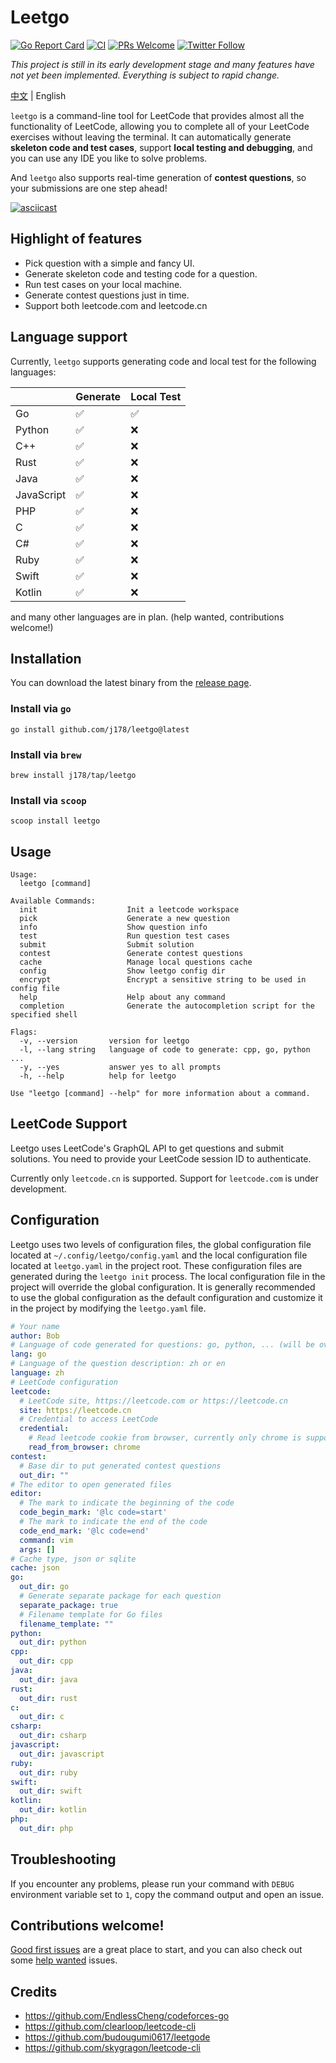 # Leetgo

[![Go Report Card](https://goreportcard.com/badge/github.com/j178/leetgo)](https://goreportcard.com/report/github.com/j178/leetgo)
[![CI](https://github.com/j178/leetgo/actions/workflows/ci.yaml/badge.svg)](https://github.com/j178/leetgo/actions/workflows/ci.yaml)
[![PRs Welcome](https://img.shields.io/badge/PRs-welcome-brightgreen.svg)](https://makeapullrequest.com)
[![Twitter Follow](https://img.shields.io/twitter/follow/niceoe)](https://twitter.com/niceoe)

*This project is still in its early development stage and many features have not yet been implemented. Everything is subject to rapid change.*

[中文](./README_zh.md) | English

`leetgo` is a command-line tool for LeetCode that provides almost all the functionality of LeetCode, 
allowing you to complete all of your LeetCode exercises without leaving the terminal. 
It can automatically generate **skeleton code and test cases**, support **local testing and debugging**, 
and you can use any IDE you like to solve problems. 

And `leetgo` also supports real-time generation of **contest questions**, so your submissions are one step ahead!

[![asciicast](https://asciinema.org/a/0sUG7psmMfgWqzy9rr57hrcnX.svg)](https://asciinema.org/a/0sUG7psmMfgWqzy9rr57hrcnX)


## Highlight of features

- Pick question with a simple and fancy UI.
- Generate skeleton code and testing code for a question.
- Run test cases on your local machine.
- Generate contest questions just in time.
- Support both leetcode.com and leetcode.cn

## Language support

Currently, `leetgo` supports generating code and local test for the following languages:
<!-- BEGIN MATRIX -->
|  | Generate | Local Test |
| --- | --- | --- |
| Go | :white_check_mark: | :white_check_mark: |
| Python | :white_check_mark: | :x: |
| C++ | :white_check_mark: | :x: |
| Rust | :white_check_mark: | :x: |
| Java | :white_check_mark: | :x: |
| JavaScript | :white_check_mark: | :x: |
| PHP | :white_check_mark: | :x: |
| C | :white_check_mark: | :x: |
| C# | :white_check_mark: | :x: |
| Ruby | :white_check_mark: | :x: |
| Swift | :white_check_mark: | :x: |
| Kotlin | :white_check_mark: | :x: |
<!-- END MATRIX -->
and many other languages are in plan. (help wanted, contributions welcome!)

## Installation

You can download the latest binary from the [release page](https://github.com/j178/leetgo/releases).

### Install via `go`
 
```shell
go install github.com/j178/leetgo@latest
```

### Install via `brew`

```shell
brew install j178/tap/leetgo
```

### Install via `scoop`

```shell
scoop install leetgo
```

## Usage
<!-- BEGIN USAGE -->
```
Usage:
  leetgo [command]

Available Commands:
  init                    Init a leetcode workspace
  pick                    Generate a new question
  info                    Show question info
  test                    Run question test cases
  submit                  Submit solution
  contest                 Generate contest questions
  cache                   Manage local questions cache
  config                  Show leetgo config dir
  encrypt                 Encrypt a sensitive string to be used in config file
  help                    Help about any command
  completion              Generate the autocompletion script for the specified shell

Flags:
  -v, --version       version for leetgo
  -l, --lang string   language of code to generate: cpp, go, python ...
  -y, --yes           answer yes to all prompts
  -h, --help          help for leetgo

Use "leetgo [command] --help" for more information about a command.
```
<!-- END USAGE -->

## LeetCode Support

Leetgo uses LeetCode's GraphQL API to get questions and submit solutions. You need to provide your LeetCode session ID to authenticate.

Currently only `leetcode.cn` is supported. Support for `leetcode.com` is under development.

## Configuration

Leetgo uses two levels of configuration files, the global configuration file located at `~/.config/leetgo/config.yaml` and the local configuration file located at `leetgo.yaml` in the project root. 
These configuration files are generated during the `leetgo init` process. 
The local configuration file in the project will override the global configuration. 
It is generally recommended to use the global configuration as the default configuration and customize it in the project by modifying the `leetgo.yaml` file.

<!-- BEGIN CONFIG -->
```yaml
# Your name
author: Bob
# Language of code generated for questions: go, python, ... (will be override by project config and flag --lang)
lang: go
# Language of the question description: zh or en
language: zh
# LeetCode configuration
leetcode:
  # LeetCode site, https://leetcode.com or https://leetcode.cn
  site: https://leetcode.cn
  # Credential to access LeetCode
  credential:
    # Read leetcode cookie from browser, currently only chrome is supported.
    read_from_browser: chrome
contest:
  # Base dir to put generated contest questions
  out_dir: ""
# The editor to open generated files
editor:
  # The mark to indicate the beginning of the code
  code_begin_mark: '@lc code=start'
  # The mark to indicate the end of the code
  code_end_mark: '@lc code=end'
  command: vim
  args: []
# Cache type, json or sqlite
cache: json
go:
  out_dir: go
  # Generate separate package for each question
  separate_package: true
  # Filename template for Go files
  filename_template: ""
python:
  out_dir: python
cpp:
  out_dir: cpp
java:
  out_dir: java
rust:
  out_dir: rust
c:
  out_dir: c
csharp:
  out_dir: csharp
javascript:
  out_dir: javascript
ruby:
  out_dir: ruby
swift:
  out_dir: swift
kotlin:
  out_dir: kotlin
php:
  out_dir: php
```
<!-- END CONFIG -->

## Troubleshooting

If you encounter any problems, please run your command with `DEBUG` environment variable set to `1`, copy the command output and open an issue.

## Contributions welcome!

[Good first issues](https://github.com/j178/leetgo/issues?q=is%3Aissue+is%3Aopen+label%3A%22good+first+issue%22) are a great place to start, 
and you can also check out some [help wanted](https://github.com/j178/leetgo/issues?q=is%3Aissue+is%3Aopen+label%3A%22help+wanted%22) issues.

## Credits

- https://github.com/EndlessCheng/codeforces-go
- https://github.com/clearloop/leetcode-cli
- https://github.com/budougumi0617/leetgode
- https://github.com/skygragon/leetcode-cli
